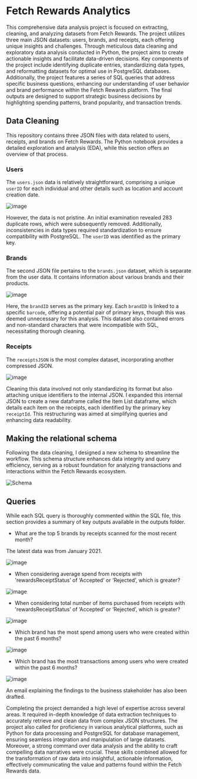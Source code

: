 # Fetch Rewards Analytics

This comprehensive data analysis project is focused on extracting, cleaning, and analyzing datasets from Fetch Rewards. The project utilizes three main JSON datasets: users, brands, and receipts, each offering unique insights and challenges. Through meticulous data cleaning and exploratory data analysis conducted in Python, the project aims to create actionable insights and facilitate data-driven decisions. Key components of the project include identifying duplicate entries, standardizing data types, and reformatting datasets for optimal use in PostgreSQL databases. Additionally, the project features a series of SQL queries that address specific business questions, enhancing our understanding of user behavior and brand performance within the Fetch Rewards platform. The final outputs are designed to support strategic business decisions by highlighting spending patterns, brand popularity, and transaction trends.

## Data Cleaning  
This repository contains three JSON files with data related to users, receipts, and brands on Fetch Rewards. The Python notebook provides a detailed exploration and analysis (EDA), while this section offers an overview of that process.

### Users
  
The `users.json` data is relatively straightforward, comprising a unique `userID` for each individual and other details such as location and account creation date.

![image](https://github.com/delta1circuit/Fetch_Analytics/assets/63530749/58fce4fc-5fc6-4c76-bdbb-716e6f1bba48)

However, the data is not pristine. An initial examination revealed 283 duplicate rows, which were subsequently removed. Additionally, inconsistencies in data types required standardization to ensure compatibility with PostgreSQL. The `userID` was identified as the primary key.

### Brands
  
The second JSON file pertains to the `brands.json` dataset, which is separate from the user data. It contains information about various brands and their products.

![image](https://github.com/delta1circuit/Fetch_Analytics/assets/63530749/c0289cd7-ee3e-485c-aa7f-e6cb1ef02b0e)

Here, the `brandID` serves as the primary key. Each `brandID` is linked to a specific `barcode`, offering a potential pair of primary keys, though this was deemed unnecessary for this analysis. This dataset also contained errors and non-standard characters that were incompatible with SQL, necessitating thorough cleaning.

### Receipts

The `receiptsJSON` is the most complex dataset, incorporating another compressed JSON.

![image](https://github.com/delta1circuit/Fetch_Analytics/assets/63530749/e1aaa5f1-c3e9-4907-933c-8648ed61d1ac)

Cleaning this data involved not only standardizing its format but also attaching unique identifiers to the internal JSON. I expanded this internal JSON to create a new dataframe called the Item List dataframe, which details each item on the receipts, each identified by the primary key `receiptId`. This restructuring was aimed at simplifying queries and enhancing data readability.

## Making the relational schema

Following the data cleaning, I designed a new schema to streamline the workflow. This schema structure enhances data integrity and query efficiency, serving as a robust foundation for analyzing transactions and interactions within the Fetch Rewards ecosystem.

![Schema](https://github.com/delta1circuit/Fetch_Analytics/assets/63530749/943e25c4-6824-4823-9262-4692aabccfb1)

## Queries

While each SQL query is thoroughly commented within the SQL file, this section provides a summary of key outputs available in the outputs folder.

* What are the top 5 brands by receipts scanned for the most recent month?

The latest data was from January 2021. 

![image](https://github.com/delta1circuit/Fetch_Analytics/assets/63530749/b2a06323-4220-464b-bd29-57c6c0f4d988)

* When considering average spend from receipts with 'rewardsReceiptStatus’ of ‘Accepted’ or ‘Rejected’, which is greater?

![image](https://github.com/delta1circuit/Fetch_Analytics/assets/63530749/9d53cf53-4687-4c18-8d8d-d3bacd3e82c0)

* When considering total number of items purchased from receipts with 'rewardsReceiptStatus’ of ‘Accepted’ or ‘Rejected’, which is greater?

![image](https://github.com/delta1circuit/Fetch_Analytics/assets/63530749/2f2118a0-8e85-496b-b4bc-6da705a2e6a3)

* Which brand has the most spend among users who were created within the past 6 months?

![image](https://github.com/delta1circuit/Fetch_Analytics/assets/63530749/c0a7ad29-b2a4-4ebb-b2ca-93db08979869)

* Which brand has the most transactions among users who were created within the past 6 months?

![image](https://github.com/delta1circuit/Fetch_Analytics/assets/63530749/f1e91699-09ca-40c8-baec-662d6fbe5dfd)

An email explaining the findings to the business stakeholder has also been drafted. 

Completing the project demanded a high level of expertise across several areas. It required in-depth knowledge of data extraction techniques to accurately retrieve and clean data from complex JSON structures. The project also called for proficiency in various analytical platforms, such as Python for data processing and PostgreSQL for database management, ensuring seamless integration and manipulation of large datasets. Moreover, a strong command over data analysis and the ability to craft compelling data narratives were crucial. These skills combined allowed for the transformation of raw data into insightful, actionable information, effectively communicating the value and patterns found within the Fetch Rewards data.





